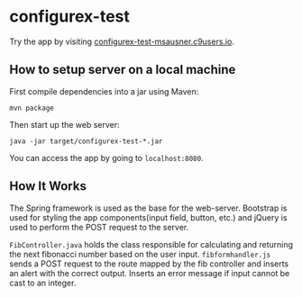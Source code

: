 # configurex-test

Try the app by visiting [configurex-test-msausner.c9users.io](https://configurex-test-msausner.c9users.io/).

## How to setup server on a local machine

First compile dependencies into a jar using Maven:

```
mvn package
```

Then start up the web server:

```
java -jar target/configurex-test-*.jar
```

You can access the app by going to `localhost:8080`.

## How It Works

The Spring framework is used as the base for the web-server. Bootstrap is used 
for styling the app components(input field, button, etc.) and jQuery is used to 
perform the POST request to the server.

`FibController.java` holds the class responsible for calculating and returning the next
fibonacci number based on the user input. `fibformhandler.js` sends a POST
request to the route mapped by the fib controller and inserts an alert with the correct 
output. Inserts an error message if input cannot be cast to an integer.
